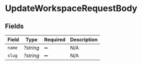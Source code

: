 # UpdateWorkspaceRequestBody


## Fields

| Field              | Type               | Required           | Description        |
| ------------------ | ------------------ | ------------------ | ------------------ |
| `name`             | *?string*          | :heavy_minus_sign: | N/A                |
| `slug`             | *?string*          | :heavy_minus_sign: | N/A                |